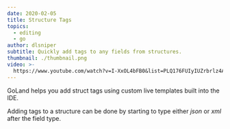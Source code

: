 ```yaml
---
date: 2020-02-05
title: Structure Tags
topics:
  - editing
  - go
author: dlsniper
subtitle: Quickly add tags to any fields from structures.
thumbnail: ./thumbnail.png
video: >-
  https://www.youtube.com/watch?v=I-XxOL4bFB0&list=PLQ176FUIyIUZrbrlz4AY1V8VzBJKZyVlW&index=143
---
```


GoLand helps you add struct tags using custom live templates built into the IDE.

Adding tags to a structure can be done by starting to type either _json_ or _xml_ after the field type.
